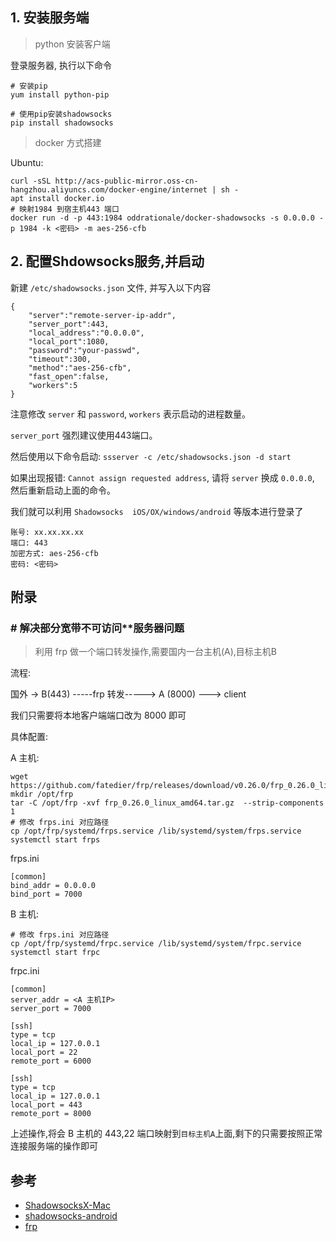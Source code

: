 
## 1. 安装服务端
> python 安装客户端

登录服务器, 执行以下命令


    # 安装pip
    yum install python-pip

    # 使用pip安装shadowsocks
    pip install shadowsocks

> docker 方式搭建

Ubuntu:

    curl -sSL http://acs-public-mirror.oss-cn-hangzhou.aliyuncs.com/docker-engine/internet | sh -
    apt install docker.io
    # 映射1984 到宿主机443 端口
    docker run -d -p 443:1984 oddrationale/docker-shadowsocks -s 0.0.0.0 -p 1984 -k <密码> -m aes-256-cfb


## 2. 配置Shdowsocks服务,并启动

新建 `/etc/shadowsocks.json` 文件, 并写入以下内容
```
{
	"server":"remote-server-ip-addr",
	"server_port":443,
	"local_address":"0.0.0.0",
	"local_port":1080,
	"password":"your-passwd",
	"timeout":300,
	"method":"aes-256-cfb",
	"fast_open":false,
	"workers":5
}
```
注意修改 `server` 和 `password`, `workers` 表示启动的进程数量。

`server_port` 强烈建议使用443端口。

然后使用以下命令启动: `ssserver -c /etc/shadowsocks.json -d start`

如果出现报错: `Cannot assign requested address`, 请将 `server` 换成 `0.0.0.0`, 然后重新启动上面的命令。


我们就可以利用 `Shadowsocks  iOS/OX/windows/android` 等版本进行登录了

    账号: xx.xx.xx.xx
    端口: 443
    加密方式: aes-256-cfb
    密码: <密码>


## 附录

### # 解决部分宽带不可访问**服务器问题
> 利用 frp 做一个端口转发操作,需要国内一台主机(A),目标主机B

流程:

国外 -> B(443) -----frp 转发-----> A (8000) ---> client

我们只需要将本地客户端端口改为 8000 即可

具体配置:

A 主机:

    wget https://github.com/fatedier/frp/releases/download/v0.26.0/frp_0.26.0_linux_amd64.tar.gz
    mkdir /opt/frp
    tar -C /opt/frp -xvf frp_0.26.0_linux_amd64.tar.gz  --strip-components 1
    # 修改 frps.ini 对应路径
    cp /opt/frp/systemd/frps.service /lib/systemd/system/frps.service
    systemctl start frps
    

frps.ini

    [common]
    bind_addr = 0.0.0.0
    bind_port = 7000

B 主机:

    # 修改 frps.ini 对应路径
    cp /opt/frp/systemd/frpc.service /lib/systemd/system/frpc.service
    systemctl start frpc

frpc.ini

    [common]
    server_addr = <A 主机IP>
    server_port = 7000

    [ssh]
    type = tcp
    local_ip = 127.0.0.1
    local_port = 22
    remote_port = 6000

    [ssh]
    type = tcp
    local_ip = 127.0.0.1
    local_port = 443
    remote_port = 8000


上述操作,将会 B 主机的 443,22 端口映射到`目标主机A`上面,剩下的只需要按照正常连接服务端的操作即可


参考
---
- [ShadowsocksX-Mac](https://github.com/shadowsocks/ShadowsocksX-NG/releases)
- [shadowsocks-android](https://github.com/shadowsocks/shadowsocks-android)
- [frp](https://github.com/fatedier/frp)

